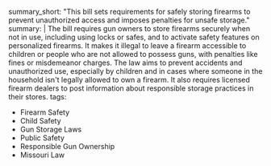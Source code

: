 summary_short: "This bill sets requirements for safely storing firearms to prevent unauthorized access and imposes penalties for unsafe storage."
summary: |
  The bill requires gun owners to store firearms securely when not in use, including using locks or safes, and to activate safety features on personalized firearms. It makes it illegal to leave a firearm accessible to children or people who are not allowed to possess guns, with penalties like fines or misdemeanor charges. The law aims to prevent accidents and unauthorized use, especially by children and in cases where someone in the household isn't legally allowed to own a firearm. It also requires licensed firearm dealers to post information about responsible storage practices in their stores.
tags:
  - Firearm Safety
  - Child Safety
  - Gun Storage Laws
  - Public Safety
  - Responsible Gun Ownership
  - Missouri Law

